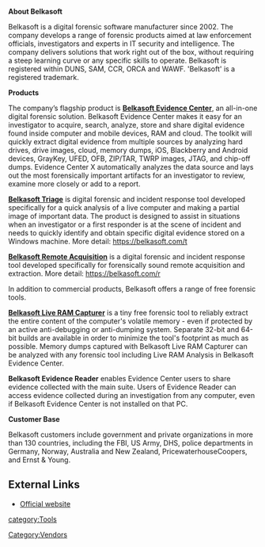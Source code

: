**About Belkasoft**

Belkasoft is a digital forensic software manufacturer since 2002. The
company develops a range of forensic products aimed at law enforcement
officials, investigators and experts in IT security and intelligence.
The company delivers solutions that work right out of the box, without
requiring a steep learning curve or any specific skills to operate.
Belkasoft is registered within DUNS, SAM, CCR, ORCA and WAWF.
'Belkasoft' is a registered trademark.

**Products**

The company’s flagship product is **[Belkasoft Evidence
Center](Belkasoft_Evidence_Center "wikilink")**, an all-in-one digital
forensic solution. Belkasoft Evidence Center makes it easy for an
investigator to acquire, search, analyze, store and share digital
evidence found inside computer and mobile devices, RAM and cloud. The
toolkit will quickly extract digital evidence from multiple sources by
analyzing hard drives, drive images, cloud, memory dumps, iOS,
Blackberry and Android devices, GrayKey, UFED, OFB, ZIP/TAR, TWRP
images, JTAG, and chip-off dumps. Evidence Center X automatically
analyzes the data source and lays out the most forensically important
artifacts for an investigator to review, examine more closely or add to
a report.

**[Belkasoft Triage](Belkasoft_t "wikilink")** is digital forensic and
incident response tool developed specifically for a quick analysis of a
live computer and making a partial image of important data. The product
is designed to assist in situations when an investigator or a first
responder is at the scene of incident and needs to quickly identify and
obtain specific digital evidence stored on a Windows machine. More
detail: <https://belkasoft.com/t>

**[Belkasoft Remote Acquisition](Belkasoft_R "wikilink")** is a digital
forensic and incident response tool developed specifically for
forensically sound remote acquisition and extraction. More detail:
<https://belkasoft.com/r>

In addition to commercial products, Belkasoft offers a range of free
forensic tools.

**[Belkasoft Live RAM
Capturer](Belkasoft_Live_RAM_Capturer "wikilink")** is a tiny free
forensic tool to reliably extract the entire content of the computer's
volatile memory - even if protected by an active anti-debugging or
anti-dumping system. Separate 32-bit and 64-bit builds are available in
order to minimize the tool's footprint as much as possible. Memory dumps
captured with Belkasoft Live RAM Capturer can be analyzed with any
forensic tool including Live RAM Analysis in Belkasoft Evidence Center.

**Belkasoft Evidence Reader** enables Evidence Center users to share
evidence collected with the main suite. Users of Evidence Reader can
access evidence collected during an investigation from any computer,
even if Belkasoft Evidence Center is not installed on that PC.

**Customer Base**

Belkasoft customers include government and private organizations in more
than 130 countries, including the FBI, US Army, DHS, police departments
in Germany, Norway, Australia and New Zealand, PricewaterhouseCoopers,
and Ernst & Young.

## External Links

- [Official website](https://belkasoft.com/)

[category:Tools](category:Tools "wikilink")

[Category:Vendors](Category:Vendors "wikilink")
